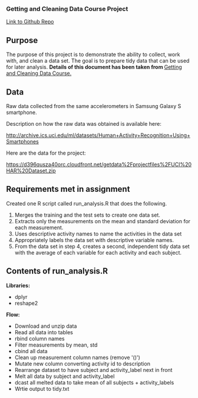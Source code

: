 ### Getting and Cleaning Data Course Project

<a href="https://github.com/lizthree/tidy-data-course-project">Link to Github Repo</a>

## Purpose

The purpose of this project is to demonstrate the ability to collect, work with, and clean a data set. The goal is to prepare tidy data that can be used for later analysis. <b> Details of this document has been taken from </b> <a href="https://www.coursera.org/specializations/jhu-data-science">Getting and Cleaning Data Course. </a>

## Data

Raw data collected from the same accelerometers in Samsung Galaxy S smartphone. 

Description on how the raw data was obtained is available here:

http://archive.ics.uci.edu/ml/datasets/Human+Activity+Recognition+Using+Smartphones

Here are the data for the project:

https://d396qusza40orc.cloudfront.net/getdata%2Fprojectfiles%2FUCI%20HAR%20Dataset.zip


## Requirements met in assignment

Created one R script called run_analysis.R that does the following.

1. Merges the training and the test sets to create one data set.
2. Extracts only the measurements on the mean and standard deviation for each measurement.
3. Uses descriptive activity names to name the activities in the data set
4. Appropriately labels the data set with descriptive variable names.
5. From the data set in step 4, creates a second, independent tidy data set with the average of each variable for each activity and each subject.

## Contents of run_analysis.R

<b>Libraries:</b>
* dplyr
* reshape2

<b>Flow:</b>
* Download and unzip data
* Read all data into tables
* rbind column names
* Filter measurements by mean, std
* cbind all data
* Clean up measurement column names (remove '()')
* Mutate new column converting activity id to description
* Rearrange dataset to have subject and activity_label next in front
* Melt all data by subject and activity_label
* dcast all melted data to take mean of all subjects + activity_labels
* Wrtie output to tidy.txt

